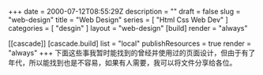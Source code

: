 +++
date = 2000-07-12T08:55:29Z
description = ""
draft = false
slug = "web-design"
title = "Web Design"
series = [ "Html Css Web Dev" ]
categories = [ "desgin" ]
layout = "web-design"
[build]
  render = "always"

[[cascade]]
  [cascade.build]
    list = "local"
    publishResources = true
    render = "always"
+++
下面这些事我暂时能找到的曾经并使用过的页面设计，但由于有了年代，所以能找到也是不容易，如果有人需要，我可以将文件分享给各位。
